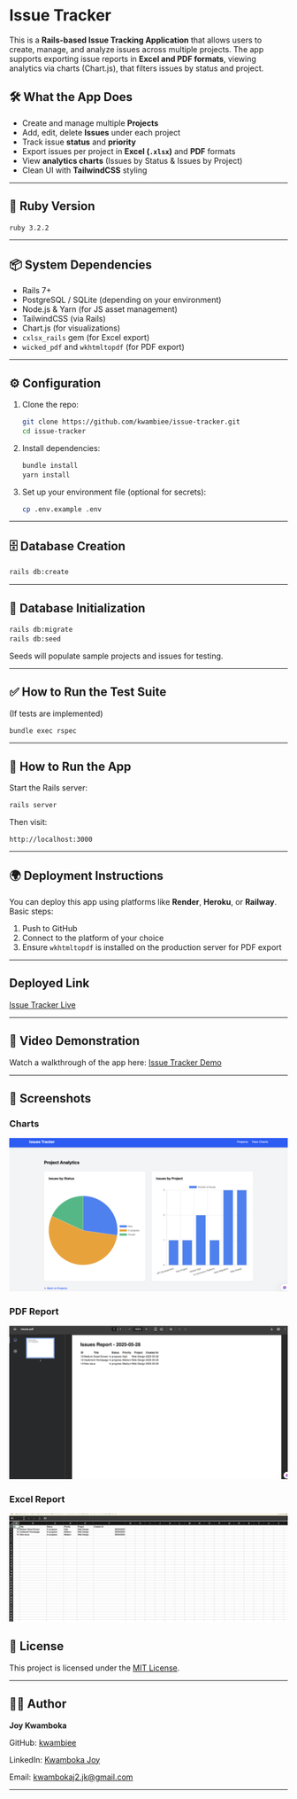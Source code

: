 

# Issue Tracker

This is a **Rails-based Issue Tracking Application** that allows users to create, manage, and analyze issues across multiple projects. The app supports exporting issue reports in **Excel and PDF formats**, viewing analytics via charts (Chart.js), that filters issues by status and project.

## 🛠 What the App Does

* Create and manage multiple **Projects**
* Add, edit, delete **Issues** under each project
* Track issue **status** and **priority**
* Export issues per project in **Excel (`.xlsx`)** and **PDF** formats
* View **analytics charts** (Issues by Status & Issues by Project)
* Clean UI with **TailwindCSS** styling

---

## 💎 Ruby Version

```bash
ruby 3.2.2
```

---

## 📦 System Dependencies

* Rails 7+
* PostgreSQL / SQLite (depending on your environment)
* Node.js & Yarn (for JS asset management)
* TailwindCSS (via Rails)
* Chart.js (for visualizations)
* `cxlsx_rails` gem (for Excel export)
* `wicked_pdf` and `wkhtmltopdf` (for PDF export)

---

## ⚙️ Configuration

1. Clone the repo:

   ```bash
   git clone https://github.com/kwambiee/issue-tracker.git
   cd issue-tracker
   ```

2. Install dependencies:

   ```bash
   bundle install
   yarn install
   ```

3. Set up your environment file (optional for secrets):

   ```bash
   cp .env.example .env
   ```

---

## 🗄 Database Creation

```bash
rails db:create
```

---

## 🔧 Database Initialization

```bash
rails db:migrate
rails db:seed
```

Seeds will populate sample projects and issues for testing.

---

## ✅ How to Run the Test Suite

(If tests are implemented)

```bash
bundle exec rspec
```

---

## 🚀 How to Run the App

Start the Rails server:

```bash
rails server
```

Then visit:

```
http://localhost:3000
```

---

## 🌍 Deployment Instructions

You can deploy this app using platforms like **Render**, **Heroku**, or **Railway**. Basic steps:

1. Push to GitHub
2. Connect to the platform of your choice
3. Ensure `wkhtmltopdf` is installed on the production server for PDF export

---

## Deployed Link
[Issue Tracker Live](https://issues-tracker-cuo8.onrender.com/)

---

## 🎥 Video Demonstration

Watch a walkthrough of the app here:
[Issue Tracker Demo](https://www.loom.com/share/c6084d2915df4137ac333e5e05b6cca6?sid=b11d2b5d-9e99-42f9-9b15-8dabe1b693fc)

---

## 📸 Screenshots
### Charts 

![alt text](image.png)

### PDF Report 
![alt text](image-1.png)

### Excel Report 
![alt text](image-2.png)

## 📄 License

This project is licensed under the [MIT License](LICENSE).

---

## 👩‍💻 Author

**Joy Kwamboka**

GitHub: [kwambiee](https://github.com/kwambiee)

LinkedIn: [Kwamboka Joy](https://www.linkedin.com/in/joy-kwamboka/)

Email: [kwambokaj2.jk@gmail.com](mailto:kwambokaj2.jk@gmail.com)

---

